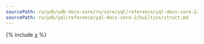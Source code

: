 ```yaml
---
sourcePath: ru/ydb/ydb-docs-core/ru/core/yql/reference/yql-docs-core-2/builtins/struct.md
sourcePath: ru/ydb/yql/reference/yql-docs-core-2/builtins/struct.md
---
```



{% include [x](_includes/struct.md) %}
